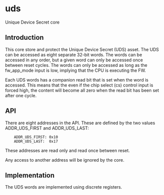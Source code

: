 # uds

Unique Device Secret core

## Introduction

This core store and protect the Unique Device Secret (UDS) asset. The
UDS can be accessed as eight separate 32-bit words. The words can be
accessed in any order, but a given word can only be accessed once
between reset cycles. The words can only be accessed as long as the
fw_app_mode input is low, implying that the CPU is executing the FW.

Each UDS words has a companion read bit that is set when the word is
accessed. This means that the even if the chip select (cs) control
input is forced high, the content will become all zero when the read
bit has been set after one cycle.

## API
There are eight addresses in the API. These are defined by the
two values ADDR_UDS_FIRST and ADDR_UDS_LAST:

```
	ADDR_UDS_FIRST: 0x10
	ADDR_UDS_LAST:  0x17
```

These addresses are read only and read once between reset.

Any access to another address will be ignored by the core.


## Implementation

The UDS words are implemented using discrete registers.
